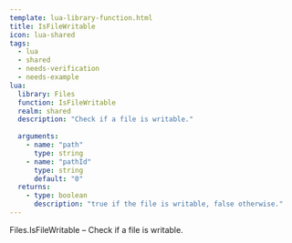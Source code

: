 ```yaml
---
template: lua-library-function.html
title: IsFileWritable
icon: lua-shared
tags:
  - lua
  - shared
  - needs-verification
  - needs-example
lua:
  library: Files
  function: IsFileWritable
  realm: shared
  description: "Check if a file is writable."
  
  arguments:
    - name: "path"
      type: string
    - name: "pathId"
      type: string
      default: "0"
  returns:
    - type: boolean
      description: "true if the file is writable, false otherwise."
---
```


<div class="lua__search__keywords">
Files.IsFileWritable &#x2013; Check if a file is writable.
</div>
